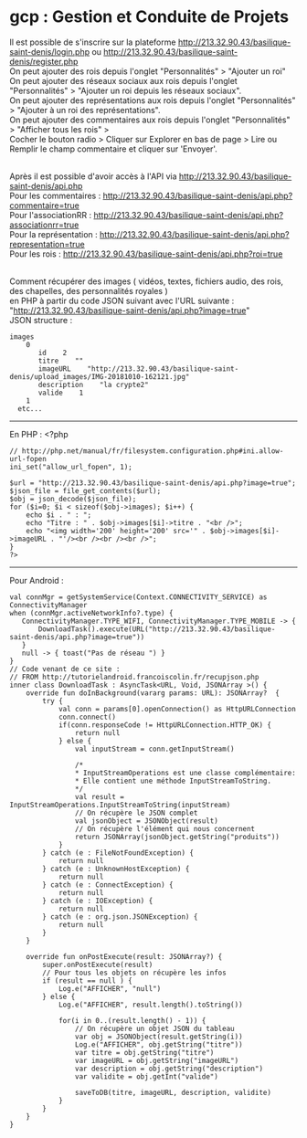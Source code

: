 # gcp : Gestion et Conduite de Projets

Il est possible de s'inscrire sur la plateforme http://213.32.90.43/basilique-saint-denis/login.php ou http://213.32.90.43/basilique-saint-denis/register.php<br />
On peut ajouter des rois depuis l'onglet "Personnalités" > "Ajouter un roi"<br />
On peut ajouter des réseaux sociaux aux rois depuis l'onglet "Personnalités" > "Ajouter un roi depuis les réseaux sociaux".<br />
On peut ajouter des représentations aux rois depuis l'onglet "Personnalités" > "Ajouter à un roi des représentations".<br />
On peut ajouter des commentaires aux rois depuis l'onglet "Personnalités" > "Afficher tous les rois" > <br />Cocher le bouton radio > Cliquer sur Explorer en bas de page > Lire ou Remplir le champ commentaire et cliquer sur 'Envoyer'.<br /><br />

Après il est possible d'avoir accès à l'API via http://213.32.90.43/basilique-saint-denis/api.php<br />
Pour les commentaires : http://213.32.90.43/basilique-saint-denis/api.php?commentaire=true<br />
Pour l'associationRR : http://213.32.90.43/basilique-saint-denis/api.php?associationrr=true<br />
Pour la représentation : http://213.32.90.43/basilique-saint-denis/api.php?representation=true<br />
Pour les rois : http://213.32.90.43/basilique-saint-denis/api.php?roi=true<br /><br />

Comment récupérer des images ( vidéos, textes, fichiers audio, des rois, des chapelles, des personnalités royales ) <br />en PHP à partir du code JSON suivant avec l'URL suivante : "http://213.32.90.43/basilique-saint-denis/api.php?image=true"
<br />
JSON structure :

    images
        0
           id    2
           titre    ""
           imageURL    "http://213.32.90.43/basilique-saint-denis/upload_images/IMG-20181010-162121.jpg"
           description    "la crypte2"
           valide    1
        1
      etc...

------------------
En PHP :
    <?php

    // http://php.net/manual/fr/filesystem.configuration.php#ini.allow-url-fopen
    ini_set("allow_url_fopen", 1);

    $url = "http://213.32.90.43/basilique-saint-denis/api.php?image=true";
    $json_file = file_get_contents($url);
    $obj = json_decode($json_file);
    for ($i=0; $i < sizeof($obj->images); $i++) {
        echo $i . " : ";
        echo "Titre : " . $obj->images[$i]->titre . "<br />";
        echo "<img width='200' height='200' src='" . $obj->images[$i]->imageURL . "'/><br /><br /><br />";
    }
    ?>

---------------
Pour Android :

    val connMgr = getSystemService(Context.CONNECTIVITY_SERVICE) as ConnectivityManager
    when (connMgr.activeNetworkInfo?.type) {
       ConnectivityManager.TYPE_WIFI, ConnectivityManager.TYPE_MOBILE -> {                    
           DownloadTask().execute(URL("http://213.32.90.43/basilique-saint-denis/api.php?image=true"))
       }
       null -> { toast("Pas de réseau ") }
    }
    // Code venant de ce site :
    // FROM http://tutorielandroid.francoiscolin.fr/recupjson.php
    inner class DownloadTask : AsyncTask<URL, Void, JSONArray >() {
        override fun doInBackground(vararg params: URL): JSONArray?  {
            try {
                val conn = params[0].openConnection() as HttpURLConnection
                conn.connect()
                if(conn.responseCode != HttpURLConnection.HTTP_OK) {
                    return null
                } else {
                    val inputStream = conn.getInputStream()

                    /*
                    * InputStreamOperations est une classe complémentaire:
                    * Elle contient une méthode InputStreamToString.
                    */
                    val result = InputStreamOperations.InputStreamToString(inputStream)
                    // On récupère le JSON complet
                    val jsonObject = JSONObject(result)
                    // On récupère l'élément qui nous concernent
                    return JSONArray(jsonObject.getString("produits"))
                }
            } catch (e : FileNotFoundException) {
                return null
            } catch (e : UnknownHostException) {
                return null
            } catch (e : ConnectException) {
                return null
            } catch (e : IOException) {
                return null
            } catch (e : org.json.JSONException) {
                return null
            }
        }

        override fun onPostExecute(result: JSONArray?) {
            super.onPostExecute(result)
            // Pour tous les objets on récupère les infos
            if (result == null ) {
                Log.e("AFFICHER", "null")
            } else {
                Log.e("AFFICHER", result.length().toString())

                for(i in 0..(result.length() - 1)) {
                    // On récupère un objet JSON du tableau
                    var obj = JSONObject(result.getString(i))
                    Log.e("AFFICHER", obj.getString("titre"))
                    var titre = obj.getString("titre")
                    var imageURL = obj.getString("imageURL")
                    var description = obj.getString("description")
                    var validite = obj.getInt("valide")                    

                    saveToDB(titre, imageURL, description, validite)
                }
            }
        }
    }
